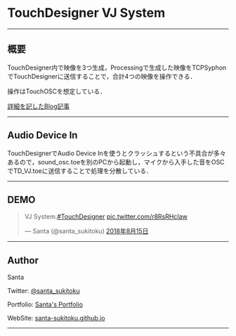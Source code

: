 # TouchDesigner VJ System

---

## 概要

TouchDesigner内で映像を3つ生成，Processingで生成した映像をTCPSyphonでTouchDesignerに送信することで，合計4つの映像を操作できる．

操作はTouchOSCを想定している．

[詳細を記したBlog記事](https://sukitokuportfolio.wordpress.com/portfolio/visual-system-for-algorave-osaka/)

---

## Audio Device In

TouchDesignerでAudio Device Inを使うとクラッシュするという不具合が多々あるので，sound_osc.toeを別のPCから起動し，マイクから入手した音をOSCでTD_VJ.toeに送信することで処理を分散している．

---

## DEMO

<blockquote class="twitter-tweet" data-lang="ja"><p lang="und" dir="ltr">VJ System.<a href="https://twitter.com/hashtag/TouchDesigner?src=hash&amp;ref_src=twsrc%5Etfw">#TouchDesigner</a> <a href="https://t.co/r8RsRHcIaw">pic.twitter.com/r8RsRHcIaw</a></p>&mdash; Santa (@santa_sukitoku) <a href="https://twitter.com/santa_sukitoku/status/1029735513765232640?ref_src=twsrc%5Etfw">2018年8月15日</a></blockquote>

---

## Author
Santa

Twitter: [@santa_sukitoku](https://twitter.com/santa_sukitoku)

Portfolio: [Santa's Portfolio](https://sukitokuportfolio.wordpress.com/portfolio/)

WebSite: [santa-sukitoku.github.io](https://santa-sukitoku.github.io/)

---

